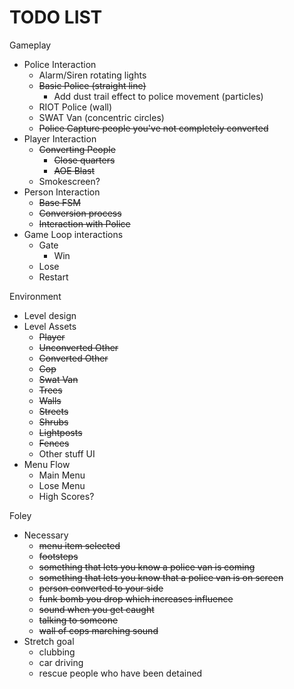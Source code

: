 # TODO LIST #
Gameplay
  + Police Interaction
    - Alarm/Siren rotating lights
    - ~~Basic Police (straight line)~~
      - Add dust trail effect to police movement (particles)
    - RIOT Police (wall)
    - SWAT Van (concentric circles)
    - ~~Police Capture people you've not completely converted~~
  + Player Interaction
    - ~~Converting People~~
      - ~~Close quarters~~
      - ~~AOE Blast~~
    - Smokescreen?
  + Person Interaction
    - ~~Base FSM~~
    - ~~Conversion process~~
    - ~~Interaction with Police~~
  + Game Loop interactions
    - Gate
      - Win
    - Lose
    - Restart

Environment
  + Level design
  + Level Assets
    - ~~Player~~
    - ~~Unconverted Other~~
    - ~~Converted Other~~
    - ~~Cop~~
    - ~~Swat Van~~
    - ~~Trees~~
    - ~~Walls~~
    - ~~Streets~~
    - ~~Shrubs~~
    - ~~Lightposts~~
    - ~~Fences~~
    - Other stuff
UI
  + Menu Flow
    - Main Menu
    - Lose Menu
    - High Scores?

Foley
  + Necessary
    - ~~menu item selected~~
    - ~~footsteps~~
    - ~~something that lets you know a police van is coming~~
    - ~~something that lets you know that a police van is on screen~~
    - ~~person converted to your side~~
    - ~~funk bomb you drop which increases influence~~
    - ~~sound when you get caught~~
    - ~~talking to someone~~
    - ~~wall of cops marching sound~~
  + Stretch goal
    - clubbing
    - car driving
    - rescue people who have been detained
